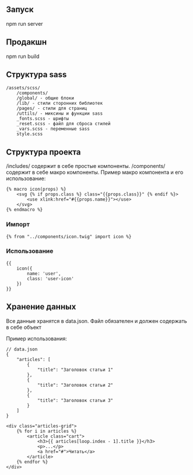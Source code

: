 ## Запуск ##
npm run server

## Продакшн ##
npm run build

## Структура sass ##
```
/assets/scss/
    /components/
    /global/ - общие блоки
    /lib/ - стили сторонних библиотек
    /pages/ - стили для страниц
    /uttils/ - миксины и функции sass
    _fonts.scss - шрифты
    _reset.scss - файл для сброса стилей
    _vars.scss - переменные sass
    style.scss
```

## Структура проекта ##
/includes/ содержит в себе простые компоненты.
/components/ содержит в себе макро компоненты. Пример макро компонента и его использование:

```
{% macro icon(props) %}
	<svg {% if props.class %} class="{{props.class}}" {% endif %}>
		<use xlink:href="#{{props.name}}"></use>
	</svg>
{% endmacro %}
```

### Импорт ###
```
{% from "../components/icon.twig" import icon %}
```

### Использование ###
```
{{
    icon({
        name: 'user',
        class: 'user-icon'
    })
}}
```

## Хранение данных ##
Все данные хранятся в data.json. Файл обязателен и должен содержать в себе объект

Пример использования: 
```
// data.json
{
    "articles": [
        {
            "title": "Заголовок статьи 1"
        },
        {
            "title": "Заголовок статьи 2"
        },
        {
            "title": "Заголовок статьи 3"
        }
    ]
}
```

```
<div class="articles-grid">
    {% for i in articles %}
        <article class="cart">
            <h3>{{ articles[loop.index - 1].title }}</h3>
            <p>...</p>
            <a href="#">Читать</a>
        </article>
    {% endfor %}
</div>
```